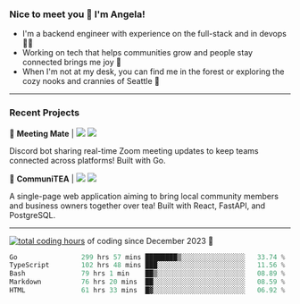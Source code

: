 ### Nice to meet you 👋 I'm Angela!

- I'm a backend engineer with experience on the full-stack and in devops 👩‍💻
- Working on tech that helps communities grow and people stay connected brings me joy 🤝
- When I'm not at my desk, you can find me in the forest or exploring the cozy nooks and crannies of Seattle 🧋

---

### Recent Projects

👾 **Meeting Mate** | [![](https://img.shields.io/badge/Code-violet.svg?style=flat-square)](https://github.com/angelajfisher/meeting-mate) [![](https://img.shields.io/badge/Site-violet.svg?style=flat-square)](https://angelajfisher.com/projects/meeting-mate)

Discord bot sharing real-time Zoom meeting updates to keep teams connected across platforms! Built with Go.

🍵 **CommuniTEA** | [![](https://img.shields.io/badge/Code-green.svg?style=flat-square)](https://gitlab.com/angelajfisher/communiTEA) [![](https://img.shields.io/badge/Demo-green.svg?style=flat-square)](https://angelajfisher.gitlab.io/communiTEA/)

A single-page web application aiming to bring local community members and business owners together over tea!  Built with React, FastAPI, and PostgreSQL.

---

<a href="https://wakatime.com/@018c1e94-8745-411f-aea1-f33be044d952"><img src="https://wakatime.com/badge/user/018c1e94-8745-411f-aea1-f33be044d952.svg?style=flat-square" alt="total coding hours" /></a> of coding since December 2023 🌊<br>
<!--START_SECTION:waka-->

```go
Go                299 hrs 57 mins ████████▒░░░░░░░░░░░░░░░░   33.74 %
TypeScript        102 hrs 48 mins ███░░░░░░░░░░░░░░░░░░░░░░   11.56 %
Bash              79 hrs 1 min    ██▒░░░░░░░░░░░░░░░░░░░░░░   08.89 %
Markdown          76 hrs 20 mins  ██░░░░░░░░░░░░░░░░░░░░░░░   08.59 %
HTML              61 hrs 33 mins  █▓░░░░░░░░░░░░░░░░░░░░░░░   06.92 %
```

<!--END_SECTION:waka--> 
